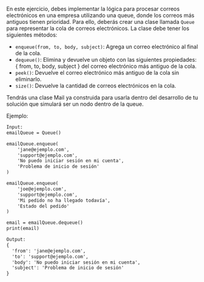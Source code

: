 En este ejercicio, debes implementar la lógica para procesar correos electrónicos en una empresa utilizando una queue, donde los correos más antiguos tienen prioridad. Para ello, deberás crear una clase llamada `Queue` para representar la cola de correos electrónicos. La clase debe tener los siguientes métodos:

- `enqueue(from, to, body, subject)`: Agrega un correo electrónico al final de la cola.
- `dequeue()`: Elimina y devuelve un objeto con las siguientes propiedades: { from, to, body, subject } del correo electrónico más antiguo de la cola.
- `peek()`: Devuelve el correo electrónico más antiguo de la cola sin eliminarlo.
- `size()`: Devuelve la cantidad de correos electrónicos en la cola.

Tendrás una clase Mail ya construida para usarla dentro del desarrollo de tu solución que simulará ser un nodo dentro de la queue.

Ejemplo:

```txt
Input:
emailQueue = Queue()

emailQueue.enqueue(
    'jane@ejemplo.com',
    'support@ejemplo.com',
    'No puedo iniciar sesión en mi cuenta',
    'Problema de inicio de sesión'
)

emailQueue.enqueue(
    'joe@ejemplo.com',
    'support@ejemplo.com',
    'Mi pedido no ha llegado todavía',
    'Estado del pedido'
)

email = emailQueue.dequeue()
print(email)

Output:
{
  'from': 'jane@ejemplo.com',
  'to': 'support@ejemplo.com',
  'body': 'No puedo iniciar sesión en mi cuenta',
  'subject': 'Problema de inicio de sesión'
}
```